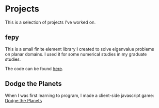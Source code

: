 # Projects

This is a selection of projects I've worked on.

## fepy

This is a small finite element library I created to solve eigenvalue problems on planar domains. I used it for some numerical studies in my graduate studies.

The code can be found [here](https://github.com/necoleman/fepy).

## Dodge the Planets

When I was first learning to program, I made a client-side javascript game: [Dodge the Planets](https://github.com/necoleman/dodge_the_planets)



